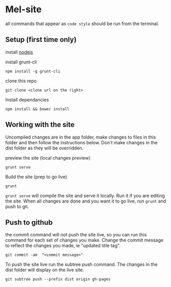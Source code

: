 Mel-site
========



all commands that appear as `code style` should be run from the terminal.

Setup (first time only)
---
install [nodejs](http://nodejs.org/)

install grunt-cli
```
npm install -g grunt-cli
```

clone this repo

```
git clone <clone url on the right>
```

Install dependancies 
```
npm install && bower install
```

Working with the site
---

Uncompiled changes are in the app folder, make changes to files in this folder and then follow the instructions below. Don't make changes in the dist folder as they will be overridden. 

preview the site (local changes preview)
```
grunt serve
```
Build the site (prep to go live)
```
grunt
```
`grunt serve` will compile the site and serve it locally. Run it if you are editing the site.
When all changes are done and you want it to go live, run `grunt` and push to git.

Push to github
---
the commit command will not push the site live, so you can run this command for each set of changes you make. Change the commit message to reflect the changes you made, ie "updated title tag". 
```
git commit -am  "<commit message>"
```

To push the site live run the subtree push command. The changes in the dist folder will display on the live site.
```
git subtree push --prefix dist origin gh-pages
```
